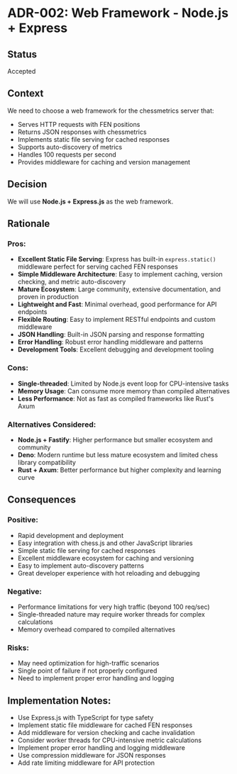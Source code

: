 # ADR-002: Web Framework - Node.js + Express

## Status
Accepted

## Context
We need to choose a web framework for the chessmetrics server that:
- Serves HTTP requests with FEN positions
- Returns JSON responses with chessmetrics
- Implements static file serving for cached responses
- Supports auto-discovery of metrics
- Handles 100 requests per second
- Provides middleware for caching and version management

## Decision
We will use **Node.js + Express.js** as the web framework.

## Rationale

### Pros:
- **Excellent Static File Serving**: Express has built-in `express.static()` middleware perfect for serving cached FEN responses
- **Simple Middleware Architecture**: Easy to implement caching, version checking, and metric auto-discovery
- **Mature Ecosystem**: Large community, extensive documentation, and proven in production
- **Lightweight and Fast**: Minimal overhead, good performance for API endpoints
- **Flexible Routing**: Easy to implement RESTful endpoints and custom middleware
- **JSON Handling**: Built-in JSON parsing and response formatting
- **Error Handling**: Robust error handling middleware and patterns
- **Development Tools**: Excellent debugging and development tooling

### Cons:
- **Single-threaded**: Limited by Node.js event loop for CPU-intensive tasks
- **Memory Usage**: Can consume more memory than compiled alternatives
- **Less Performance**: Not as fast as compiled frameworks like Rust's Axum

### Alternatives Considered:
- **Node.js + Fastify**: Higher performance but smaller ecosystem and community
- **Deno**: Modern runtime but less mature ecosystem and limited chess library compatibility
- **Rust + Axum**: Better performance but higher complexity and learning curve

## Consequences

### Positive:
- Rapid development and deployment
- Easy integration with chess.js and other JavaScript libraries
- Simple static file serving for cached responses
- Excellent middleware ecosystem for caching and versioning
- Easy to implement auto-discovery patterns
- Great developer experience with hot reloading and debugging

### Negative:
- Performance limitations for very high traffic (beyond 100 req/sec)
- Single-threaded nature may require worker threads for complex calculations
- Memory overhead compared to compiled alternatives

### Risks:
- May need optimization for high-traffic scenarios
- Single point of failure if not properly configured
- Need to implement proper error handling and logging

## Implementation Notes:
- Use Express.js with TypeScript for type safety
- Implement static file middleware for cached FEN responses
- Add middleware for version checking and cache invalidation
- Consider worker threads for CPU-intensive metric calculations
- Implement proper error handling and logging middleware
- Use compression middleware for JSON responses
- Add rate limiting middleware for API protection
